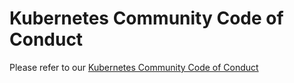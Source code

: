 # Kubernetes Community Code of Conduct

Please refer to our [Kubernetes Community Code of Conduct](https://sigs.k8s.io/community/code-of-conduct.md)
